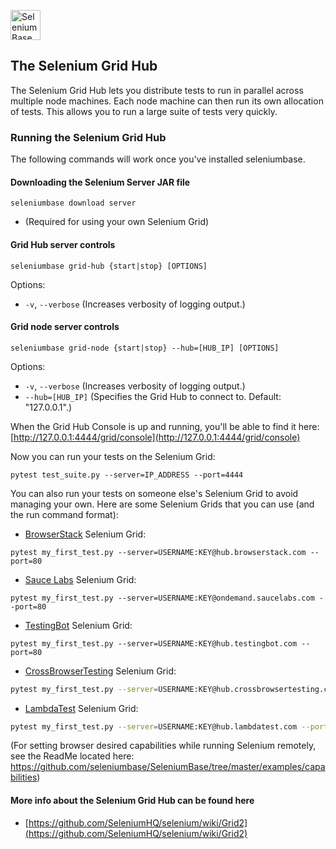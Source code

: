 [<img src="https://cdn2.hubspot.net/hubfs/100006/images/super_logo_q.png" title="SeleniumBase" height="48">](../../../README.md)

## The Selenium Grid Hub
The Selenium Grid Hub lets you distribute tests to run in parallel across multiple node machines. Each node machine can then run its own allocation of tests. This allows you to run a large suite of tests very quickly.

### Running the Selenium Grid Hub
The following commands will work once you've installed seleniumbase.

#### Downloading the Selenium Server JAR file
```
seleniumbase download server
```
* (Required for using your own Selenium Grid)

#### Grid Hub server controls
```
seleniumbase grid-hub {start|stop} [OPTIONS]
```
Options:
* ``-v``, ``--verbose``  (Increases verbosity of logging output.)

#### Grid node server controls
```
seleniumbase grid-node {start|stop} --hub=[HUB_IP] [OPTIONS]
```
Options:
* ``-v``, ``--verbose``  (Increases verbosity of logging output.)
* ``--hub=[HUB_IP]`` (Specifies the Grid Hub to connect to. Default: "127.0.0.1".)

When the Grid Hub Console is up and running, you'll be able to find it here: [http://127.0.0.1:4444/grid/console](http://127.0.0.1:4444/grid/console)

Now you can run your tests on the Selenium Grid:

```
pytest test_suite.py --server=IP_ADDRESS --port=4444
```

You can also run your tests on someone else's Selenium Grid to avoid managing your own. Here are some Selenium Grids that you can use (and the run command format):

* [BrowserStack](https://www.browserstack.com/automate#) Selenium Grid:
```
pytest my_first_test.py --server=USERNAME:KEY@hub.browserstack.com --port=80
```

* [Sauce Labs](https://saucelabs.com/products/open-source-frameworks/selenium) Selenium Grid:
```
pytest my_first_test.py --server=USERNAME:KEY@ondemand.saucelabs.com --port=80
```

* [TestingBot](https://testingbot.com/features) Selenium Grid:
```
pytest my_first_test.py --server=USERNAME:KEY@hub.testingbot.com --port=80
```

* [CrossBrowserTesting](https://help.crossbrowsertesting.com/selenium-testing/getting-started/python/) Selenium Grid:
```bash
pytest my_first_test.py --server=USERNAME:KEY@hub.crossbrowsertesting.com --port=80
```

* [LambdaTest](https://www.lambdatest.com/selenium-automation) Selenium Grid:
```bash
pytest my_first_test.py --server=USERNAME:KEY@hub.lambdatest.com --port=80
```

(For setting browser desired capabilities while running Selenium remotely, see the ReadMe located here: https://github.com/seleniumbase/SeleniumBase/tree/master/examples/capabilities)

#### More info about the Selenium Grid Hub can be found here
* [https://github.com/SeleniumHQ/selenium/wiki/Grid2](https://github.com/SeleniumHQ/selenium/wiki/Grid2)

